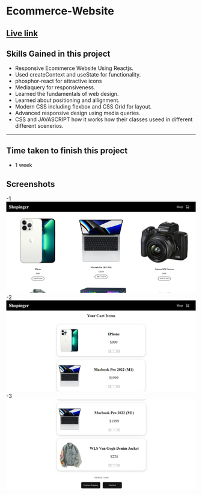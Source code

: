# Ecommerce-Website

## [Live link](https://shopinger.netlify.app/)

## Skills Gained in this project
- Responsive Ecommerce Website Using Reactjs.
- Used createContext and useState for functionality.
- phosphor-react for attractive icons
- Mediaquery for responsiveness.
- Learned the fundamentals of web design.
- Learned about positioning and allignment.
- Modern CSS including flexbox and CSS Grid for layout.
- Advanced responsive design using media queries.
- CSS and JAVASCRIPT how it works how their classes useed in different different scenerios.
---


## Time taken to finish this project

- 1 week 

## Screenshots

-1  ![](src\assets\screenshots\Screenshot1.png)
-2  ![](src\assets\screenshots\Screenshot2.png)
-3  ![](src\assets\screenshots\Screenshot3.png)

